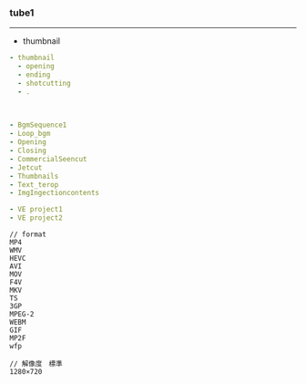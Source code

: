 ### tube1
---

- thumbnail

```yml
- thumbnail
  - opening
  - ending
  - shotcutting
  - .
  
  

```

```yml
- BgmSequence1
- Loop_bgm
- Opening
- Closing
- CommercialSeencut
- Jetcut
- Thumbnails
- Text_terop
- ImgIngectioncontents

- VE project1
- VE project2


```

```
// format
MP4
WMV
HEVC
AVI
MOV
F4V
MKV
TS
3GP
MPEG-2
WEBM
GIF
MP2F
wfp 
```

```
// 解像度　標準
1280×720
```
